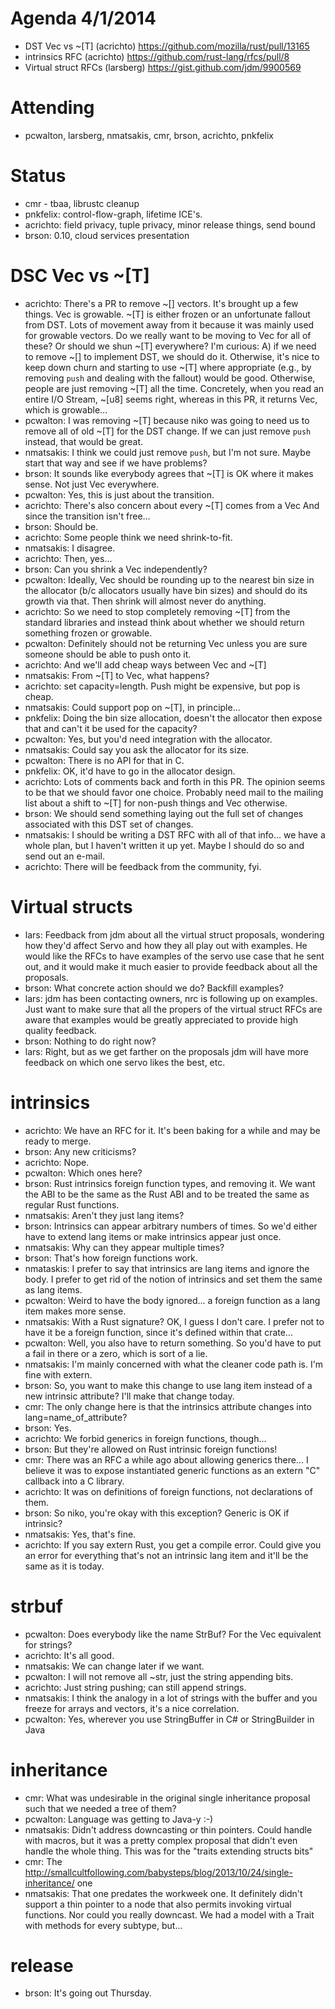 # Agenda 4/1/2014

- DST Vec<T> vs ~[T] (acrichto) https://github.com/mozilla/rust/pull/13165
- intrinsics RFC (acrichto) https://github.com/rust-lang/rfcs/pull/8
- Virtual struct RFCs (larsberg) https://gist.github.com/jdm/9900569

# Attending

- pcwalton, larsberg, nmatsakis, cmr, brson, acrichto, pnkfelix

# Status

- cmr - tbaa, librustc cleanup
- pnkfelix: control-flow-graph, lifetime ICE's.
- acrichto: field privacy, tuple privacy, minor release things, send bound
- brson: 0.10, cloud services presentation

# DSC Vec<T> vs ~[T]

- acrichto: There's a PR to remove ~[] vectors. It's brought up a few things. Vec<T> is growable. ~[T] is either frozen or an unfortunate fallout from DST. Lots of movement away from it because it was mainly used for growable vectors. Do we really want to be moving to Vec<T> for all of these? Or should we shun ~[T] everywhere? I'm curious: A) if we need to remove ~[] to implement DST, we should do it. Otherwise, it's nice to keep down churn and starting to use ~[T] where appropriate (e.g., by removing `push` and dealing with the fallout) would be good. Otherwise, people are just removing ~[T] all the time. Concretely, when you read an entire I/O Stream, ~[u8] seems right, whereas in this PR, it returns Vec<u8>, which is growable...
- pcwalton: I was removing ~[T] because niko was going to need us to remove all of old ~[T] for the DST change. If we can just remove `push` instead, that would be great.
- nmatsakis: I think we could just remove `push`, but I'm not sure. Maybe start that way and see if we have problems?
- brson: It sounds like everybody agrees that ~[T] is OK where it makes sense. Not just Vec<T> everywhere.
- pcwalton: Yes, this is just about the transition. 
- acrichto: There's also concern about every ~[T] comes from a Vec<T> And since the transition isn't free...
- brson: Should be.
- acrichto: Some people think we need shrink-to-fit.
- nmatsakis: I disagree.
- acrichto: Then, yes...
- brson: Can you shrink a Vec<T> independently?
- pcwalton: Ideally, Vec<T> should be rounding up to the nearest bin size in the allocator (b/c allocators usually have bin sizes) and should do its growth via that. Then shrink will almost never do anything. 
- acrichto: So we need to stop completely removing ~[T] from the standard libraries and instead think about whether we should return something frozen or growable.
- pcwalton: Definitely should not be returning Vec<T> unless you are sure someone should be able to push onto it.
- acrichto: And we'll add cheap ways between Vec<T> and ~[T]
- nmatsakis: From ~[T] to Vec<T>, what happens?
- acrichto: set capacity=length. Push might be expensive, but pop is cheap.
- nmatsakis: Could support pop on ~[T], in principle...
- pnkfelix: Doing the bin size allocation, doesn't the allocator then expose that and can't it be used for the capacity?
- pcwalton: Yes, but you'd need integration with the allocator. 
- nmatsakis: Could say you ask the allocator for its size.
- pcwalton: There is no API for that in C.
- pnkfelix: OK, it'd have to go in the allocator design.
- acrichto: Lots of comments back and forth in this PR. The opinion seems to be that we should favor one choice. Probably need mail to the mailing list about a shift to ~[T] for non-push things and Vec<T> otherwise.
- brson: We should send something laying out the full set of changes associated with this DST set of changes.
- nmatsakis: I should be writing a DST RFC with all of that info... we have a whole plan, but I haven't written it up yet. Maybe I should do so and send out an e-mail.
- acrichto: There will be feedback from the community, fyi.

# Virtual structs

- lars: Feedback from jdm about all the virtual struct proposals, wondering how they'd affect Servo and how they all play out with examples. He would like the RFCs to have examples of the servo use case that he sent out, and it would make it much easier to provide feedback about all the proposals.
- brson: What concrete action should we do? Backfill examples?
- lars: jdm has been contacting owners, nrc is following up on examples. Just want to make sure that all the propers of the virtual struct RFCs are aware that examples would be greatly appreciated to provide high quality feedback.
- brson: Nothing to do right now?
- lars: Right, but as we get farther on the proposals jdm will have more feedback on which one servo likes the best, etc.

# intrinsics

- acrichto: We have an RFC for it. It's been baking for a while and may be ready to merge. 
- brson: Any new criticisms?
- acrichto: Nope.
- pcwalton: Which ones here?
- brson: Rust intrinsics foreign function types, and removing it. We want the ABI to be the same as the Rust ABI and to be treated the same as regular Rust functions.
- nmatsakis: Aren't they just lang items?
- brson: Intrinsics can appear arbitrary numbers of times. So we'd either have to extend lang items or make intrinsics appear just once.
- nmatsakis: Why can they appear multiple times?
- brson: That's how foreign functions work.
- nmataskis: I prefer to say that intrinsics are lang items and ignore the body. I prefer to get rid of the notion of intrinsics and set them the same as lang items.
- pcwalton: Weird to have the body ignored... a foreign function as a lang item makes more sense.
- nmatsakis: With a Rust signature? OK, I guess I don't care. I prefer not to have it be a foreign function, since it's defined within that crate...
- pcwalton: Well, you also have to return something. So you'd have to put a fail in there or a zero, which is sort of a lie.
- nmatsakis: I'm mainly concerned with what the cleaner code path is. I'm fine with extern.
- brson: So, you want to make this change to use lang item instead of a new intrinsic attribute? I'll make that change today.
- cmr: The only change here is that the intrinsics attribute changes into lang=name_of_attribute?
- brson: Yes.
- acrichto: We forbid generics in foreign functions, though...
- brson: But they're allowed on Rust intrinsic foreign functions!
- cmr: There was an RFC a while ago about allowing generics there... I believe it was to expose instantiated generic functions as an extern "C" callback into a C library.
- acrichto: It was on definitions of foreign functions, not declarations of them.
- brson: So niko, you're okay with this exception? Generic is OK if intrinsic?
- nmatsakis: Yes, that's fine.
- acrichto: If you say extern Rust, you get a compile error. Could give you an error for everything that's not an intrinsic lang item and it'll be the same as it is today.

# strbuf

- pcwalton: Does everybody like the name StrBuf? For the Vec equivalent for strings?
- acrichto: It's all good.
- nmatsakis: We can change later if we want.
- pcwalton: I will not remove all ~str, just the string appending bits.
- acrichto: Just string pushing; can still append strings.
- nmatsakis: I think the analogy in a lot of strings with the buffer and you freeze for arrays and vectors, it's a nice correlation.
- pcwalton: Yes, wherever you use StringBuffer in C# or StringBuilder in Java

# inheritance

- cmr: What was undesirable in the original single inheritance proposal such that we needed a tree of them?
- pcwalton: Language was getting to Java-y :-)
- nmatsakis: Didn't address downcasting or thin pointers. Could handle with macros, but it was a pretty complex proposal that didn't even handle the whole thing. This was for the "traits extending structs bits"
- cmr: The http://smallcultfollowing.com/babysteps/blog/2013/10/24/single-inheritance/ one
- nmatsakis: That one predates the workweek one. It definitely didn't support a thin pointer to a node that also permits invoking virtual functions. Nor could you really downcast. We had a model with a Trait with methods for every subtype, but...

# release

- brson: It's going out Thursday.
